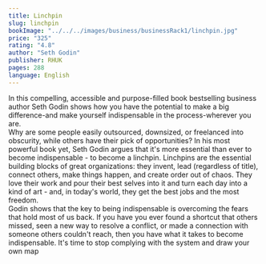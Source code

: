 ```yaml
---
title: Linchpin
slug: linchpin
bookImage: "../../../images/business/businessRack1/linchpin.jpg"
price: "325"
rating: "4.8"
author: "Seth Godin"
publisher: RHUK
pages: 288
language: English
---
```


In this compelling, accessible and purpose-filled book bestselling business author Seth Godin shows how you have the potential to make a big difference-and make yourself indispensable in the process-wherever you are.
<br/>
Why are some people easily outsourced, downsized, or freelanced into obscurity, while others have their pick of opportunities? In his most powerful book yet, Seth Godin argues that it's more essential than ever to become indispensable - to become a linchpin. Linchpins are the essential building blocks of great organizations: they invent, lead (regardless of title), connect others, make things happen, and create order out of chaos. They love their work and pour their best selves into it and turn each day into a kind of art - and, in today's world, they get the best jobs and the most freedom.
<br/>
Godin shows that the key to being indispensable is overcoming the fears that hold most of us back. If you have you ever found a shortcut that others missed, seen a new way to resolve a conflict, or made a connection with someone others couldn't reach, then you have what it takes to become indispensable. It's time to stop complying with the system and draw your own map
<br/>
<br/>
